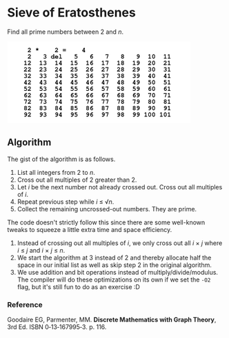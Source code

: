 Sieve of Eratosthenes
=====================

Find all prime numbers between 2 and _n_.

![demo](animate/demo.gif)

## Algorithm

The gist of the algorithm is as follows.

1. List all integers from 2 to _n_.
1. Cross out all multiples of 2 greater than 2.
1. Let _i_ be the next number not already crossed out. Cross out all multiples of  _i_.
1. Repeat previous step while _i_ &le; &Sqrt;_n_.
1. Collect the remaining uncrossed-out numbers. They are prime.

The code doesn't strictly follow this since there are some well-known tweaks to
squeeze a little extra time and space efficiency.

1. Instead of crossing out all multiples of _i_, we only cross out all _i_
   &times; _j_ where _i_ &le; _j_ and _i_ &times; _j_ &le; _n_.
1. We start the algorithm at 3 instead of 2 and thereby allocate half the space
   in our initial list as well as skip step 2 in the original algorithm.
1. We use addition and bit operations instead of multiply/divide/modulus. The
   compiler will do these optimizations on its own if we set the `-O2` flag, but
   it's still fun to do as an exercise :D

### Reference

Goodaire EG, Parmenter, MM.
**Discrete Mathematics with Graph Theory**, 3rd Ed.
ISBN&nbsp;0&#8209;13&#8209;167995&#8209;3.
p. 116.
